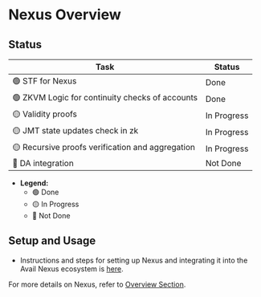 # Nexus Overview

## Status

| Task                                                | Status       |
|-----------------------------------------------------|--------------|
| 🟢 STF for Nexus                                    | Done         |
| 🟢 ZKVM Logic for continuity checks of accounts     | Done         |
| 🟡 Validity proofs                                  | In Progress  |
| 🟡 JMT state updates check in zk                    | In Progress  |
| 🟡 Recursive proofs verification and aggregation    | In Progress  |
| 🔴 DA integration                                   | Not Done     |

- **Legend:**
  - 🟢 Done
  - 🟡 In Progress
  - 🔴 Not Done


## Setup and Usage

- Instructions and steps for setting up Nexus and integrating it into the Avail Nexus ecosystem is [here](./development/1_getting_started.md).

For more details on Nexus, refer to [Overview Section](1_overview.md).
